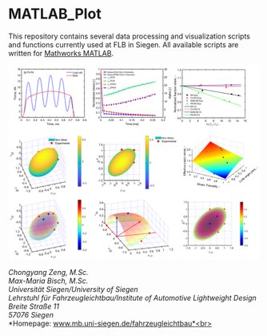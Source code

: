 # MATLAB_Plot

This repository contains several data processing and visualization scripts and functions currently used at FLB in Siegen.
All available scripts are written for [Mathworks MATLAB](https://de.mathworks.com/products/matlab.html).

![FLB_Uni siegen](PLot_example_FLB.PNG)

*Chongyang Zeng, M.Sc.*<br>
*Max-Maria Bisch, M.Sc.*<br>
*Universität Siegen/University of Siegen*<br>
*Lehrstuhl für Fahrzeugleichtbau/Institute of Automotive Lightweight Design*<br>
*Breite Straße 11*<br>
*57076 Siegen*<br>
*Homepage: www.mb.uni-siegen.de/fahrzeugleichtbau*<br>

